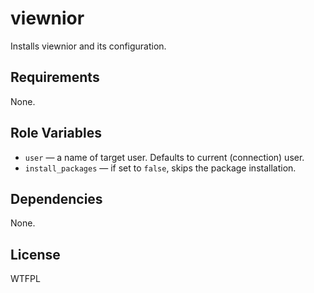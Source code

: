 viewnior
========

Installs viewnior and its configuration.

Requirements
------------

None.

Role Variables
--------------

* `user` &mdash; a name of target user. Defaults to current (connection) user.
* `install_packages` &mdash; if set to `false`, skips the package installation.

Dependencies
------------

None.

License
-------

WTFPL
